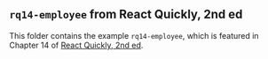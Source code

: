 ## `rq14-employee` from React Quickly, 2nd ed

This folder contains the example `rq14-employee`, which is featured in Chapter 14 of [React Quickly, 2nd ed](https://reactquickly.dev).
